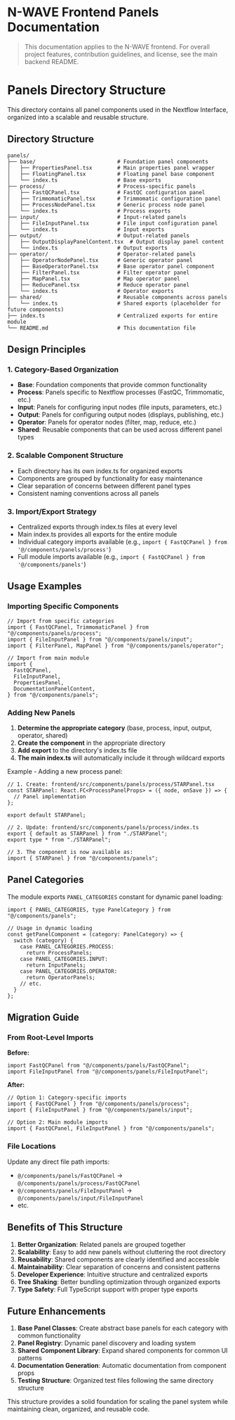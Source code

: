 # N-WAVE Frontend Panels Documentation

> This documentation applies to the N-WAVE frontend. For overall project features, contribution guidelines, and license, see the main backend README.

# Panels Directory Structure

This directory contains all panel components used in the Nextflow Interface, organized into a scalable and reusable structure.

## Directory Structure

```
panels/
├── base/                          # Foundation panel components
│   ├── PropertiesPanel.tsx        # Main properties panel wrapper
│   ├── FloatingPanel.tsx          # Floating panel base component
│   └── index.ts                   # Base exports
├── process/                       # Process-specific panels
│   ├── FastQCPanel.tsx            # FastQC configuration panel
│   ├── TrimmomaticPanel.tsx       # Trimmomatic configuration panel
│   ├── ProcessNodePanel.tsx       # Generic process node panel
│   └── index.ts                   # Process exports
├── input/                         # Input-related panels
│   ├── FileInputPanel.tsx         # File input configuration panel
│   └── index.ts                   # Input exports
├── output/                        # Output-related panels
│   ├── OutputDisplayPanelContent.tsx  # Output display panel content
│   └── index.ts                   # Output exports
├── operator/                      # Operator-related panels
│   ├── OperatorNodePanel.tsx      # Generic operator panel
│   ├── BaseOperatorPanel.tsx      # Base operator panel component
│   ├── FilterPanel.tsx            # Filter operator panel
│   ├── MapPanel.tsx               # Map operator panel
│   ├── ReducePanel.tsx            # Reduce operator panel
│   └── index.ts                   # Operator exports
├── shared/                        # Reusable components across panels
│   └── index.ts                   # Shared exports (placeholder for future components)
├── index.ts                       # Centralized exports for entire module
└── README.md                      # This documentation file
```

## Design Principles

### 1. Category-Based Organization

- **Base**: Foundation components that provide common functionality
- **Process**: Panels specific to Nextflow processes (FastQC, Trimmomatic, etc.)
- **Input**: Panels for configuring input nodes (file inputs, parameters, etc.)
- **Output**: Panels for configuring output nodes (displays, publishing, etc.)
- **Operator**: Panels for operator nodes (filter, map, reduce, etc.)
- **Shared**: Reusable components that can be used across different panel types

### 2. Scalable Component Structure

- Each directory has its own index.ts for organized exports
- Components are grouped by functionality for easy maintenance
- Clear separation of concerns between different panel types
- Consistent naming conventions across all panels

### 3. Import/Export Strategy

- Centralized exports through index.ts files at every level
- Main index.ts provides all exports for the entire module
- Individual category imports available (e.g., `import { FastQCPanel } from '@/components/panels/process'`)
- Full module imports available (e.g., `import { FastQCPanel } from '@/components/panels'`)

## Usage Examples

### Importing Specific Components

```tsx
// Import from specific categories
import { FastQCPanel, TrimmomaticPanel } from "@/components/panels/process";
import { FileInputPanel } from "@/components/panels/input";
import { FilterPanel, MapPanel } from "@/components/panels/operator";

// Import from main module
import {
  FastQCPanel,
  FileInputPanel,
  PropertiesPanel,
  DocumentationPanelContent,
} from "@/components/panels";
```

### Adding New Panels

1. **Determine the appropriate category** (base, process, input, output, operator, shared)
2. **Create the component** in the appropriate directory
3. **Add export** to the directory's index.ts file
4. **The main index.ts** will automatically include it through wildcard exports

Example - Adding a new process panel:

```tsx
// 1. Create: frontend/src/components/panels/process/STARPanel.tsx
const STARPanel: React.FC<ProcessPanelProps> = ({ node, onSave }) => {
  // Panel implementation
};

export default STARPanel;

// 2. Update: frontend/src/components/panels/process/index.ts
export { default as STARPanel } from "./STARPanel";
export type * from "./STARPanel";

// 3. The component is now available as:
import { STARPanel } from "@/components/panels";
```

## Panel Categories

The module exports `PANEL_CATEGORIES` constant for dynamic panel loading:

```tsx
import { PANEL_CATEGORIES, type PanelCategory } from "@/components/panels";

// Usage in dynamic loading
const getPanelComponent = (category: PanelCategory) => {
  switch (category) {
    case PANEL_CATEGORIES.PROCESS:
      return ProcessPanels;
    case PANEL_CATEGORIES.INPUT:
      return InputPanels;
    case PANEL_CATEGORIES.OPERATOR:
      return OperatorPanels;
    // etc.
  }
};
```

## Migration Guide

### From Root-Level Imports

**Before:**

```tsx
import FastQCPanel from "@/components/panels/FastQCPanel";
import FileInputPanel from "@/components/panels/FileInputPanel";
```

**After:**

```tsx
// Option 1: Category-specific imports
import { FastQCPanel } from "@/components/panels/process";
import { FileInputPanel } from "@/components/panels/input";

// Option 2: Main module imports
import { FastQCPanel, FileInputPanel } from "@/components/panels";
```

### File Locations

Update any direct file path imports:

- `@/components/panels/FastQCPanel` → `@/components/panels/process/FastQCPanel`
- `@/components/panels/FileInputPanel` → `@/components/panels/input/FileInputPanel`
- etc.

## Benefits of This Structure

1. **Better Organization**: Related panels are grouped together
2. **Scalability**: Easy to add new panels without cluttering the root directory
3. **Reusability**: Shared components are clearly identified and accessible
4. **Maintainability**: Clear separation of concerns and consistent patterns
5. **Developer Experience**: Intuitive structure and centralized exports
6. **Tree Shaking**: Better bundling optimization through organized exports
7. **Type Safety**: Full TypeScript support with proper type exports

## Future Enhancements

1. **Base Panel Classes**: Create abstract base panels for each category with common functionality
2. **Panel Registry**: Dynamic panel discovery and loading system
3. **Shared Component Library**: Expand shared components for common UI patterns
4. **Documentation Generation**: Automatic documentation from component props
5. **Testing Structure**: Organized test files following the same directory structure

This structure provides a solid foundation for scaling the panel system while maintaining clean, organized, and reusable code.
